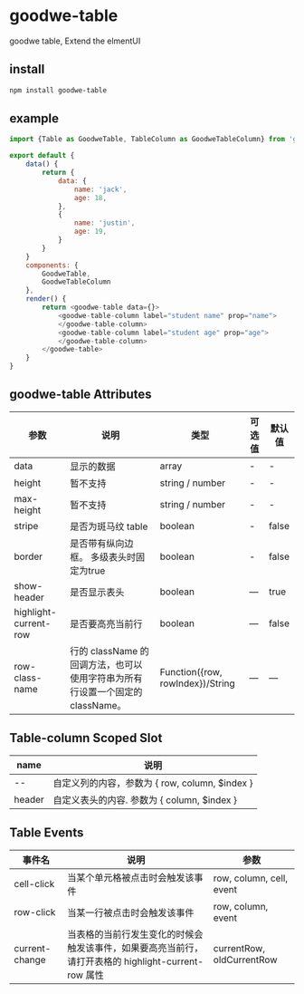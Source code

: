 # goodwe-table

goodwe table, Extend the elmentUI

## install

```sh
npm install goodwe-table
```

## example

```js
import {Table as GoodweTable, TableColumn as GoodweTableColumn} from 'goodwe-table';

export default {
    data() {
        return {
            data: {
                name: 'jack',
                age: 18,
            },
            {
                name: 'justin',
                age: 19,
            }
        }
    }
    components: {
        GoodweTable,
        GoodweTableColumn
    },
    render() {
        return <goodwe-table data={}>
            <goodwe-table-column label="student name" prop="name">
            </goodwe-table-column>
            <goodwe-table-column label="student age" prop="age">
            </goodwe-table-column>
        </goodwe-table>
    }
}
```

## goodwe-table Attributes

参数|说明|类型|可选值|默认值
-|-|-|-|-
data|显示的数据|array|-|-
height|暂不支持|string / number|-|-
max-height|暂不支持|string / number |-|-
stripe|是否为斑马纹 table|boolean|-|false
border|是否带有纵向边框。 多级表头时固定为true|boolean|-|false
show-header|	是否显示表头|	boolean|	—|	true
highlight-current-row|	是否要高亮当前行|	boolean| —|	false
row-class-name|	行的 className 的回调方法，也可以使用字符串为所有行设置一个固定的 className。|	Function({row, rowIndex})/String|	—|	—

## Table-column Scoped Slot

name | 说明
-|-
--| 自定义列的内容，参数为 { row, column, $index }
header | 自定义表头的内容. 参数为 { column, $index }

## Table Events

事件名 |	说明|	参数
-|-|-
cell-click|	当某个单元格被点击时会触发该事件	|row, column, cell, event
row-click|	当某一行被点击时会触发该事件|	row, column, event
current-change	|当表格的当前行发生变化的时候会触发该事件，如果要高亮当前行，请打开表格的 highlight-current-row 属性	|currentRow, oldCurrentRow